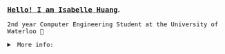 <div align="left">
  
<h3><a rel="nofollow noopener noreferrer" target="_blank" href="https://isabellehuang.ca"><samp>Hello! I am <b>Isabelle Huang</samp></a></b>.</samp></h3>
<p>
    <samp>
      2nd year Computer Engineering Student at the University of Waterloo 🦆
    </samp>
</p>

<details align="left">
   <summary> <samp>&nbsp;More info:</samp></summary>
   <samp>
     <li>Seeking Winter 2024 Co-op opportunities</li>
     <li>Some other ways to reach me: <a href="https://www.instagram.com/isabellehuangg/">Instagram</a>, <a href="mailto:isabelle.huang@uwaterloo.com">Email</a>, <a href = "https://discordapp.com/users/344253205598961665">Discord</a> ♪～(￣、￣ )</li>
  </samp>
</details>
